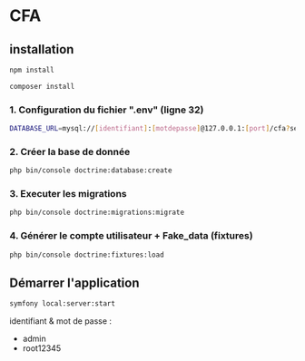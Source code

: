 # CFA

## installation
```bash
npm install
```
```bash
composer install
```

### 1. Configuration du fichier ".env" (ligne 32)
```bash
DATABASE_URL=mysql://[identifiant]:[motdepasse]@127.0.0.1:[port]/cfa?serverVersion=mariadb-[version]
```

### 2. Créer la base de donnée
```bash
php bin/console doctrine:database:create
```
### 3. Executer les migrations
```bash
php bin/console doctrine:migrations:migrate
```
### 4. Générer le compte utilisateur + Fake_data (fixtures)
```bash
php bin/console doctrine:fixtures:load
```

## Démarrer l'application
```bash
symfony local:server:start
```
identifiant & mot de passe :

- admin
- root12345
